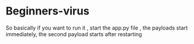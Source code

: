 # Beginners-virus 
So basically if you want to run it , start the app.py file , the payloads start immediately, the second payload starts after restarting
